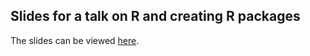 ## Slides for a talk on R and creating R packages
The slides can be viewed [here](http://mwmclean.github.io/iamcs1/#1).
